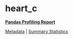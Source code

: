 # heart_c

[**Pandas Profiling Report**](https://epistasislab.github.io/penn-ml-benchmarks/profile/heart_c.html)

[Metadata](metadata.yaml) | [Summary Statistics](summary_stats.tsv)
